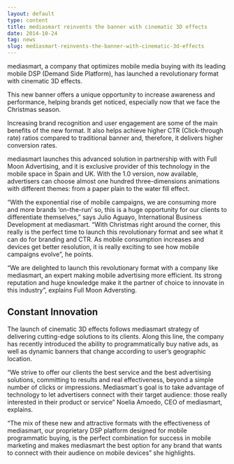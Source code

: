 ```yaml
---
layout: default
type: content
title: mediasmart reinvents the banner with cinematic 3D effects
date: 2014-10-24
tag: news
slug: mediasmart-reinvents-the-banner-with-cinematic-3d-effects
---
```


mediasmart, a company that optimizes mobile media buying with its leading mobile DSP (Demand Side Platform), has launched a revolutionary format with cinematic 3D effects.

This new banner offers a unique opportunity to increase awareness and performance, helping brands get noticed, especially now that we face the Christmas season.

Increasing brand recognition and user engagement are some of the main benefits of the new format. It also helps achieve higher CTR (Click-through rate) ratios compared to traditional banner and, therefore, it delivers higher conversion rates.

mediasmart launches this advanced solution in partnership with with Full Moon Advertising, and it is exclusive provider of this technology in the mobile space in Spain and UK. With the 1.0 version, now available, advertisers can choose almost one hundred three-dimensions animations with different themes: from a paper plain to the water fill effect.

“With the exponential rise of mobile campaigns, we are consuming more and more brands ‘on-the-run’ so, this is a huge opportunity for our clients to differentiate themselves,” says Julio Aguayo, International Business Development at mediasmart. “With Christmas right around the corner, this really is the perfect time to launch this revolutionary format and see what it can do for branding and CTR. As mobile consumption increases and devices get better resolution, it is really exciting to see how mobile campaigns evolve”, he points.

“We are delighted to launch this revolutionary format with a company like mediasmart, an expert making mobile advertising more efficient. Its strong reputation and huge knowledge make it the partner of choice to innovate in this industry”, explains Full Moon Adversting.

## Constant Innovation
The launch of cinematic 3D effects follows mediasmart strategy of delivering cutting-edge solutions to its clients. Along this line, the company has recently introduced the ability to programmatically buy native ads, as well as dynamic banners that change according to user’s geographic location.

“We strive to offer our clients the best service and the best advertising solutions, committing to results and real effectiveness, beyond a simple number of clicks or impressions. Mediasmart´s goal is to take advantage of technology to let advertisers connect with their target audience: those really interested in their product or service” Noelia Amoedo, CEO of mediasmart, explains.

“The mix of these new and attractive formats with the effectiveness of mediasmart, our proprietary DSP platform designed for mobile programmatic buying, is the perfect combination for success in mobile marketing and makes mediasmart the best option for any brand that wants to connect with their audience on mobile devices” she highlights.
